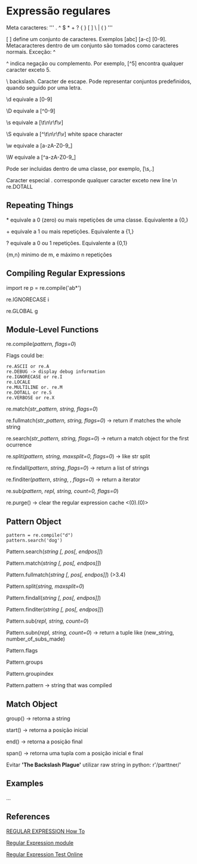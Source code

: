 # Expressão regulares

Meta caracteres:
''' . ^ $ * + ? { } [ ] \ | ( ) '''

[ ] define um conjunto de caracteres. Exemplos [abc] [a-c] [0-9]. Metacaracteres dentro de um conjunto são tomados como caracteres normais. Exceção: ^

^ indica negação ou complemento. Por exemplo, [^5] encontra qualquer caracter exceto 5.

\ backslash. Caracter de escape. Pode representar conjuntos predefinidos, quando seguido por uma letra.

\d equivale a [0-9]

\D equivale a [^0-9]

\s equivale a [\t\n\r\f\v]

\S equivale a [^\t\n\r\f\v] white space character

\w equivale a [a-zA-Z0-9_]

\W equivale a [^a-zA-Z0-9_]

Pode ser incluidas dentro de uma classe, por exemplo, [\s,.]

Caracter especial . corresponde qualquer caracter exceto new line \n re.DOTALL

## Repeating Things

\* equivale a 0 (zero) ou mais repetições de uma classe. Equivalente a {0,}

\+ equivale a 1 ou mais repetições. Equivalente a {1,}

? equivale a 0 ou 1 repetições. Equivalente a {0,1}

{m,n} minimo de m, e máximo n repetições

## Compiling Regular Expressions

import re
p = re.compile('ab*')

re.IGNORECASE i

re.GLOBAL g

## Module-Level Functions

re.compile(*pattern, flags=0*)

Flags could be:
  
    re.ASCII or re.A
    re.DEBUG -> display debug information
    re.IGNORECASE or re.I
    re.LOCALE
    re.MULTILINE or. re.M
    re.DOTALL or re.S
    re.VERBOSE or re.X
  
re.match(*str_pattern, string, flags=0*)

re.fullmatch(*str_pattern, string, flags=0*) -> return if matches the whole string

re.search(*str_pattern, string, flags=0*) -> return a match object for the first ocurrence

re.split(*pattern, string, maxsplit=0, flags=0*) -> like str split

re.findall(*pattern*, *string*, *flags=0*) -> return a list of strings

re.finditer(*pattern*, *string*, , *flags=0*) -> return a iterator

re.sub(*pattern, repl, string, count=0, flags=0*)

re.purge() -> clear the regular expression cache <(0).(0)>

## Pattern Object

    pattern = re.compile("d")
    pattern.search('dog')
    
Pattern.search(*string [, pos[, endpos]]*)

Pattern.match(*string [, pos[, endpos]]*)

Pattern.fullmatch(*string [, pos[, endpos]]*) (>3.4)

Pattern.split(*string, maxsplit=0*)

Pattern.findall(*string [, pos[, endpos]]*)

Pattern.finditer(*string [, pos[, endpos]]*)

Pattern.sub(*repl, string, count=0*)

Pattern.subn(*repl, string, count=0*) -> return a tuple like (new_string, number_of_subs_made)

Pattern.flags

Pattern.groups

Pattern.groupindex

Pattern.pattern -> string that was compiled


## Match Object

group() -> retorna a string

start() -> retorna a posição inicial

end() -> retorna a posição final

span() -> retorna uma tupla com a posição inicial e final

Evitar **'The Backslash Plague'** utilizar raw string in python: r'/parttner/'


## Examples

...

## References

[REGULAR EXPRESSION How To](https://docs.python.org/3/howto/regex.html#regex-howto)

[Regular Expression module](https://docs.python.org/3/library/re.html)

[Regular Expression Test Online](https://regexr.com/)
